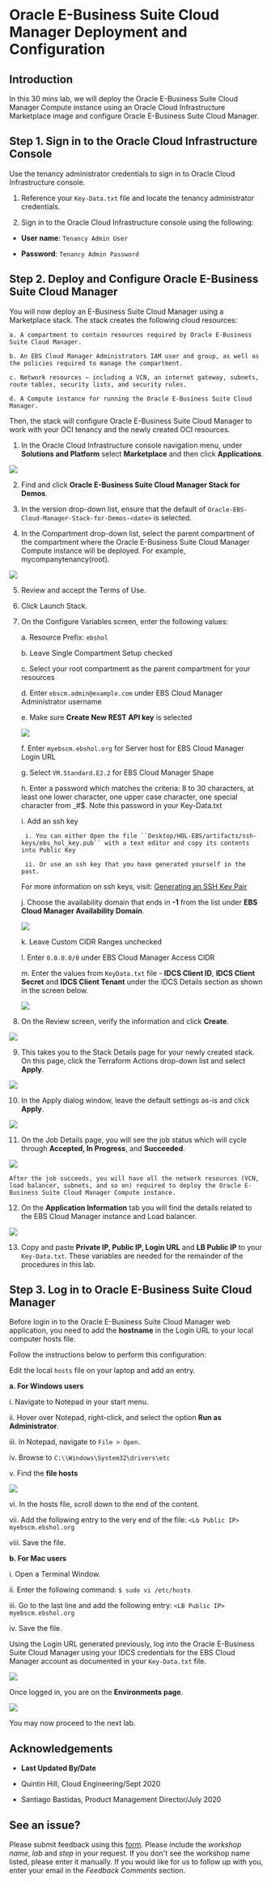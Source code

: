 # Oracle E-Business Suite Cloud Manager Deployment and Configuration

## Introduction
In this 30 mins lab, we will deploy the Oracle E-Business Suite Cloud Manager Compute instance using an Oracle Cloud Infrastructure Marketplace image and configure Oracle E-Business Suite Cloud Manager.

## Step 1. Sign in to the Oracle Cloud Infrastructure Console

Use the tenancy administrator credentials to sign in to Oracle Cloud Infrastructure console.

1. Reference your ``Key-Data.txt`` file and locate the tenancy administrator credentials.

2. Sign in to the Oracle Cloud Infrastructure console using the following:

* **User name**: ``Tenancy Admin User``

* **Password**: ``Tenancy Admin Password``

## Step 2. Deploy and Configure Oracle E-Business Suite Cloud Manager

You will now deploy an E-Business Suite Cloud Manager using a Marketplace stack. The stack creates the following cloud resources:

    a. A compartment to contain resources required by Oracle E-Business Suite Cloud Manager.

    b. An EBS Cloud Manager Administrators IAM user and group, as well as the policies required to manage the compartment.

    c. Network resources – including a VCN, an internet gateway, subnets, route tables, security lists, and security rules.

    d. A Compute instance for running the Oracle E-Business Suite Cloud Manager.

Then, the stack will configure Oracle E-Business Suite Cloud Manager to work with your OCI tenancy and the newly created OCI resources.

1. In the Oracle Cloud Infrastructure console navigation menu, under **Solutions and Platform** select **Marketplace** and then click **Applications**.

![](./images/findMarketplaceApplication.png " ")

2. Find and click **Oracle E-Business Suite Cloud Manager Stack for Demos**.

3. In the version drop-down list, ensure that the default of ```Oracle-EBS-Cloud-Manager-Stack-for-Demos-<date>``` is selected.

4. In the Compartment drop-down list, select the parent compartment of the compartment where the Oracle E-Business Suite Cloud Manager Compute instance will be deployed. For example, mycompanytenancy(root).

![](./images/Compartment&Terms.png " ")

5. Review and accept the Terms of Use.

6. Click Launch Stack.

7. On the Configure Variables screen, enter the following values:

    a. Resource Prefix: ``ebshol``

    b. Leave Single Compartment Setup checked

    c. Select your root compartment as the parent compartment for your resources

    d. Enter ``ebscm.admin@example.com`` under EBS Cloud Manager Administrator username

    e. Make sure **Create New REST API key** is selected

    ![](./images/5.png " ")

    f. Enter ``myebscm.ebshol.org`` for Server host for EBS Cloud Manager Login URL

    g. Select ``VM.Standard.E2.2`` for EBS Cloud Manager Shape

    h. Enter a password which matches the criteria: 8 to 30 characters, at least one lower character, one upper case character, one special character from _#$. Note this password in your Key-Data.txt

    i. Add an ssh key

        i. You can either Open the file ``Desktop/HOL-EBS/artifacts/ssh-keys/ebs_hol_key.pub`` with a text editor and copy its contents into Public Key
        
        ii. Or use an ssh key that you have generated yourself in the past. 

      For more information on ssh keys, visit: [Generating an SSH Key Pair](https://www.oracle.com/webfolder/technetwork/tutorials/obe/cloud/compute-iaas/generating_ssh_key/generate_ssh_key.html)

    j. Choose the availability domain that ends in **-1** from the list under **EBS Cloud Manager Availability Domain**.

    ![](./images/6.png " ")

    k. Leave Custom CIDR Ranges unchecked

    l. Enter ``0.0.0.0/0`` under EBS Cloud Manager Access CIDR

    m. Enter the values from ``KeyData.txt`` file - **IDCS Client ID**, **IDCS Client Secret** and **IDCS Client Tenant** under the IDCS Details section as shown       in the screen below.

    ![](./images/7.png " ")

8. On the Review screen, verify the information and click **Create**.

![](./images/8.png " ")

9. This takes you to the Stack Details page for your newly created stack. On this page, click the Terraform Actions drop-down list and select **Apply**.

![](./images/9.png " ")

10. In the Apply dialog window, leave the default settings as-is and click **Apply**.

![](./images/10.png " ")

11. On the Job Details page, you will see the job status which will cycle through **Accepted, In Progress**, and **Succeeded**.

![](./images/11.png " ")

``After the job succeeds, you will have all the network resources (VCN, load balancer, subnets, and so on) required to deploy the Oracle E-Business Suite Cloud Manager Compute instance.``

12. On the **Application Information** tab you will find the details related to the EBS Cloud Manager instance and Load balancer.

![](./images/12.png " ")

13. Copy and paste **Private IP, Public IP, Login URL** and **LB Public IP** to your ``Key-Data.txt``. These variables are needed for the remainder of the procedures in this lab.

## Step 3. Log in to Oracle E-Business Suite Cloud Manager

Before login in to the Oracle E-Business Suite Cloud Manager web application, you need to add the **hostname** in the Login URL to your local computer hosts file. 

Follow the instructions below to perform this configuration:

Edit the local ``hosts`` file on your laptop and add an entry. 

  **a. For Windows users**

   i. Navigate to Notepad in your start menu.
    
   ii. Hover over Notepad, right-click, and select the option **Run as Administrator**.
    
   iii. In Notepad, navigate to ``File > Open``.
    
   iv. Browse to ``C:\\Windows\System32\drivers\etc``
    
   v. Find the **file hosts**

   ![](./images/13.png " ")

   vi. In the hosts file, scroll down to the end of the content.

   vii. Add the following entry to the very end of the file: ``<Lb Public IP> myebscm.ebshol.org``

   viii. Save the file.

 **b. For Mac users**

   i. Open a Terminal Window.

   ii. Enter the following command: ``$ sudo vi /etc/hosts``

   iii. Go to the last line and add the following entry: ``<LB Public IP> myebscm.ebshol.org``

   iv. Save the file.

Using the Login URL generated previously, log into the Oracle E-Business Suite Cloud Manager using your IDCS credentials for the EBS Cloud Manager account as documented in your ``Key-Data.txt`` file.

![](./images/14.png " ")

Once logged in, you are on the **Environments page**.

![](./images/15.png " ")

You may now proceed to the next lab.

## Acknowledgements

- **Last Updated By/Date** 

- Quintin Hill, Cloud Engineering/Sept 2020
- Santiago Bastidas, Product Management Director/July 2020

## See an issue?
Please submit feedback using this [form](https://apexapps.oracle.com/pls/apex/f?p=133:1:::::P1_FEEDBACK:1). Please include the *workshop name*, *lab* and *step* in your request.  If you don't see the workshop name listed, please enter it manually. If you would like for us to follow up with you, enter your email in the *Feedback Comments* section. 

